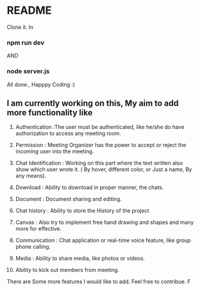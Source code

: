 # README

Clone it.
In <project-folder>
### npm run dev 

AND

### node server.js

All done., Happpy Coding :)


## I am currently working on this, My aim to add more functionality like

1. Authentication :The user must be authenticated, like he/she do have authorization to access any meeting room.

2. Permission : Meeting Organizer has the power to accept or reject the incoming user into the meeting.

3. Chat Identification : Working on this part where the text written also show which user wrote it. ( By hover, different color, or Just a name, By any means).

4. Download : Ability to download in proper manner, the chats.

5. Document : Document sharing and editing.

6. Chat history : Ability to store the History of the project

7. Canvas : Also try to implement free hand drawing and shapes and many more for effective.

8. Communication : Chat application or real-time voice feature, like group phone calling.

9. Media : Ability to share media, like photos or videos.

10. Ability to kick out members from meeting.



There are Some more features I would like to add. 
Feel free to contribue.
F
